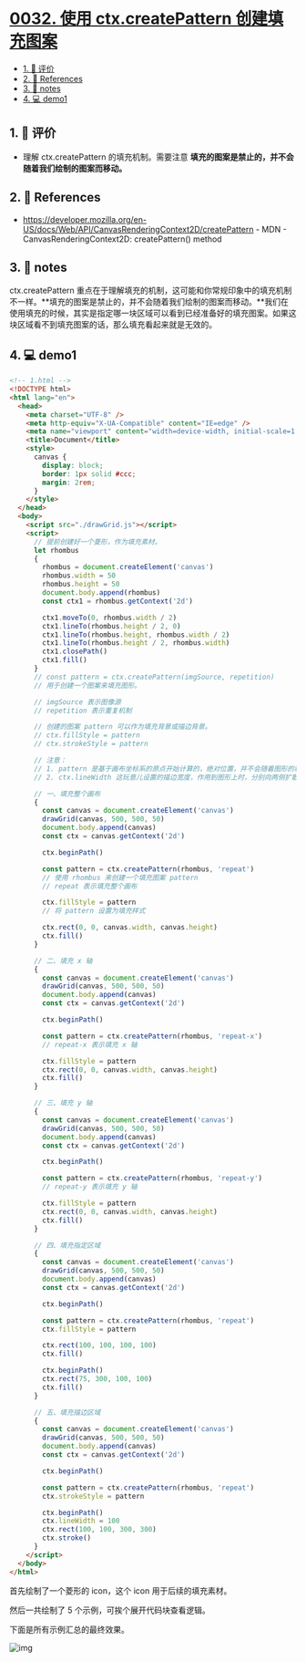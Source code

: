 # [0032. 使用 ctx.createPattern 创建填充图案](https://github.com/Tdahuyou/TNotes.canvas/tree/main/notes/0032.%20%E4%BD%BF%E7%94%A8%20ctx.createPattern%20%E5%88%9B%E5%BB%BA%E5%A1%AB%E5%85%85%E5%9B%BE%E6%A1%88)

<!-- region:toc -->

- [1. 🫧 评价](#1--评价)
- [2. 🔗 References](#2--references)
- [3. 📒 notes](#3--notes)
- [4. 💻 demo1](#4--demo1)

<!-- endregion:toc -->

## 1. 🫧 评价

- 理解 ctx.createPattern 的填充机制。需要注意 **填充的图案是禁止的，并不会随着我们绘制的图案而移动。**

## 2. 🔗 References

- https://developer.mozilla.org/en-US/docs/Web/API/CanvasRenderingContext2D/createPattern - MDN - CanvasRenderingContext2D: createPattern() method

## 3. 📒 notes

ctx.createPattern 重点在于理解填充的机制，这可能和你常规印象中的填充机制不一样。**填充的图案是禁止的，并不会随着我们绘制的图案而移动。**我们在使用填充的时候，其实是指定哪一块区域可以看到已经准备好的填充图案。如果这块区域看不到填充图案的话，那么填充看起来就是无效的。

## 4. 💻 demo1

```html
<!-- 1.html -->
<!DOCTYPE html>
<html lang="en">
  <head>
    <meta charset="UTF-8" />
    <meta http-equiv="X-UA-Compatible" content="IE=edge" />
    <meta name="viewport" content="width=device-width, initial-scale=1.0" />
    <title>Document</title>
    <style>
      canvas {
        display: block;
        border: 1px solid #ccc;
        margin: 2rem;
      }
    </style>
  </head>
  <body>
    <script src="./drawGrid.js"></script>
    <script>
      // 提前创建好一个菱形，作为填充素材。
      let rhombus
      {
        rhombus = document.createElement('canvas')
        rhombus.width = 50
        rhombus.height = 50
        document.body.append(rhombus)
        const ctx1 = rhombus.getContext('2d')

        ctx1.moveTo(0, rhombus.width / 2)
        ctx1.lineTo(rhombus.height / 2, 0)
        ctx1.lineTo(rhombus.height, rhombus.width / 2)
        ctx1.lineTo(rhombus.height / 2, rhombus.width)
        ctx1.closePath()
        ctx1.fill()
      }
      // const pattern = ctx.createPattern(imgSource, repetition)
      // 用于创建一个图案来填充图形。

      // imgSource 表示图像源
      // repetition 表示重复机制

      // 创建的图案 pattern 可以作为填充背景或描边背景。
      // ctx.fillStyle = pattern
      // ctx.strokeStyle = pattern

      // 注意：
      // 1. pattern 是基于画布坐标系的原点开始计算的，绝对位置，并不会随着图形的移动而发生变化。
      // 2. ctx.lineWidth 这玩意儿设置的描边宽度，作用到图形上时，分别向两侧扩散 lineWidth / 2 的距离。

      // 一、填充整个画布
      {
        const canvas = document.createElement('canvas')
        drawGrid(canvas, 500, 500, 50)
        document.body.append(canvas)
        const ctx = canvas.getContext('2d')

        ctx.beginPath()

        const pattern = ctx.createPattern(rhombus, 'repeat')
        // 使用 rhombus 来创建一个填充图案 pattern
        // repeat 表示填充整个画布

        ctx.fillStyle = pattern
        // 将 pattern 设置为填充样式

        ctx.rect(0, 0, canvas.width, canvas.height)
        ctx.fill()
      }

      // 二、填充 x 轴
      {
        const canvas = document.createElement('canvas')
        drawGrid(canvas, 500, 500, 50)
        document.body.append(canvas)
        const ctx = canvas.getContext('2d')

        ctx.beginPath()

        const pattern = ctx.createPattern(rhombus, 'repeat-x')
        // repeat-x 表示填充 x 轴

        ctx.fillStyle = pattern
        ctx.rect(0, 0, canvas.width, canvas.height)
        ctx.fill()
      }

      // 三、填充 y 轴
      {
        const canvas = document.createElement('canvas')
        drawGrid(canvas, 500, 500, 50)
        document.body.append(canvas)
        const ctx = canvas.getContext('2d')

        ctx.beginPath()

        const pattern = ctx.createPattern(rhombus, 'repeat-y')
        // repeat-y 表示填充 y 轴

        ctx.fillStyle = pattern
        ctx.rect(0, 0, canvas.width, canvas.height)
        ctx.fill()
      }

      // 四、填充指定区域
      {
        const canvas = document.createElement('canvas')
        drawGrid(canvas, 500, 500, 50)
        document.body.append(canvas)
        const ctx = canvas.getContext('2d')

        ctx.beginPath()

        const pattern = ctx.createPattern(rhombus, 'repeat')
        ctx.fillStyle = pattern

        ctx.rect(100, 100, 100, 100)
        ctx.fill()

        ctx.beginPath()
        ctx.rect(75, 300, 100, 100)
        ctx.fill()
      }

      // 五、填充描边区域
      {
        const canvas = document.createElement('canvas')
        drawGrid(canvas, 500, 500, 50)
        document.body.append(canvas)
        const ctx = canvas.getContext('2d')

        ctx.beginPath()

        const pattern = ctx.createPattern(rhombus, 'repeat')
        ctx.strokeStyle = pattern

        ctx.beginPath()
        ctx.lineWidth = 100
        ctx.rect(100, 100, 300, 300)
        ctx.stroke()
      }
    </script>
  </body>
</html>
```

首先绘制了一个菱形的 icon，这个 icon 用于后续的填充素材。

然后一共绘制了 5 个示例，可挨个展开代码块查看逻辑。

下面是所有示例汇总的最终效果。

![img](https://cdn.jsdelivr.net/gh/Tdahuyou/imgs@main/2024-10-04-11-37-37.png)

